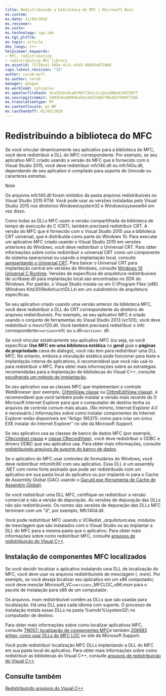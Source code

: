```yaml
---
title: Redistribuindo a biblioteca do MFC | Microsoft Docs
ms.custom: 
ms.date: 11/04/2016
ms.reviewer: 
ms.suite: 
ms.technology: cpp-ide
ms.tgt_pltfrm: 
ms.topic: article
dev_langs: C++
helpviewer_keywords:
- MFC, redistributing
- redistributing MFC library
ms.assetid: 72714ce1-385e-4c1c-afa5-96b03e873866
caps.latest.revision: "32"
author: corob-msft
ms.author: corob
manager: ghogen
ms.workload: cplusplus
ms.openlocfilehash: 9ca153ec9ca079bf13b1c1c1dcedd6e41497307f
ms.sourcegitcommit: 54035dce0992ba5dce0323d67f86301f994ff3db
ms.translationtype: MT
ms.contentlocale: pt-BR
ms.lasthandoff: 01/03/2018
---
```

# <a name="redistributing-the-mfc-library"></a>Redistribuindo a biblioteca do MFC
Se você vincular dinamicamente seu aplicativo para a biblioteca do MFC, você deve redistribuir a DLL do MFC correspondente. Por exemplo, se seu aplicativo MFC criado usando a versão do MFC que é fornecido com o Visual Studio 2015, você deve redistribuir mfc140.dll ou mfc140u.dll, dependendo de seu aplicativo é compilado para suporte de Unicode ou caracteres estreitas.  
  
> [!NOTE]
>  Os arquivos mfc140.dll foram omitidos da pasta arquivos redistribuíveis no Visual Studio 2015 RTM. Você pode usar as versões instaladas pelo Visual Studio 2015 nos diretórios Windows\system32 e Windows\syswow64 em vez disso.  
  
 Como todas as DLLs MFC usam a versão compartilhada da biblioteca de tempo de execução do C (CRT), também precisará redistribuir CRT. A versão do MFC que é fornecido com o Visual Studio 2015 usa a biblioteca CRT universal, que é distribuída como parte do Windows 10. Para executar um aplicativo MFC criado usando o Visual Studio 2015 em versões anteriores do Windows, você deve redistribuir o Universal CRT. Para obter informações sobre como redistribuir o universal CRT como um componente do sistema operacional ou usando a implantação local, consulte [apresentando o Universal CRT](http://go.microsoft.com/fwlink/p/?linkid=617977). Para baixar o Universal CRT para implantação central em versões do Windows, consulte [Windows 10 Universal C Runtime](http://go.microsoft.com/fwlink/p/?LinkId=619489). Versões de específicos de arquitetura redistribuíveis de ucrtbase.dll para implantação local são encontradas no SDK do Windows. Por padrão, o Visual Studio instala-os em C:\Program Files (x86) \Windows Kits\10\Redist\ucrt\DLLs\ em um subdiretório de arquitetura específicas.  
  
 Se seu aplicativo criado usando uma versão anterior da biblioteca MFC, você deve redistribuir a DLL do CRT correspondente do diretório de arquivos redistribuíveis. Por exemplo, se seu aplicativo MFC é criado usando o conjunto de ferramentas do Visual Studio 2013 (vc120), você deve redistribuir o msvcr120.dll. Você também precisará redistribuir o mfc correspondente`<version>`mfc ou u.dll`<version>`. dll.  
  
 Se você vincular estaticamente seu aplicativo MFC (ou seja, se você especificar **Use MFC em uma biblioteca estática** no **geral** guia o **páginas de propriedade** caixa de diálogo), você não tem para redistribuir uma DLL MFC. No entanto, embora a vinculação estática pode funcionar para teste e implantação interna de aplicativos, é recomendável que você não usá-lo para redistribuir o MFC. Para obter mais informações sobre as estratégias recomendadas para a implantação de bibliotecas do Visual C++, consulte [escolhendo um método de implantação](../ide/choosing-a-deployment-method.md).  
  
 Se seu aplicativo usa as classes MFC que implementam o controle WebBrowser (por exemplo, [CHtmlView classe](../mfc/reference/chtmlview-class.md) ou [CHtmlEditView classe](../mfc/reference/chtmleditview-class.md)), é recomendável que você também pode instalar a versão mais recente do O Microsoft Internet Explorer para que o computador de destino tenha os arquivos de controle comum mais atuais. (No mínimo, Internet Explorer 4.0 é necessário.) Informações sobre como instalar componentes do Internet Explorer estão disponíveis em "Artigo 185375: como para criar um único EXE instalar do Internet Explorer" no site da Microsoft Support.  
  
 Se seu aplicativo usa as classes de banco de dados MFC (por exemplo, [CRecordset classe](../mfc/reference/crecordset-class.md) e [classe CRecordView](../mfc/reference/crecordview-class.md)), você deve redistribuir o ODBC e drivers ODBC que seu aplicativo usa. Para obter mais informações, consulte [redistribuindo arquivos de suporte do banco de dados](../ide/redistributing-database-support-files.md).  
  
 Se o aplicativo do MFC usar controles de formulários do Windows, você deve redistribuir mfcmifc80 com seu aplicativo. Essa DLL é um assembly .NET com nome forte assinado que pode ser redistribuído com um aplicativo em sua pasta local do aplicativo ou por implantá-lo para o Cache de Assembly Global (GAC) usando o [Gacutil.exe (ferramenta de Cache de Assembly Global)](/dotnet/framework/tools/gacutil-exe-gac-tool).  
  
 Se você redistribuir uma DLL MFC, certifique-se redistribuir a versão comercial e não a versão de depuração. As versões de depuração das DLLs não são redistribuíveis. Os nomes das versões de depuração das DLLs MFC terminam com um "d", por exemplo, Mfc140d.dll.  
  
 Você pode redistribuir MFC usando o VCRedist _*arquitetura*.exe, módulos de mesclagem que são instalados com o Visual Studio ou ao implantar a DLL do MFC para a mesma pasta que o aplicativo. Para obter mais informações sobre como redistribuir MFC, consulte [arquivos de redistribuição do Visual C++](../ide/redistributing-visual-cpp-files.md).  
  
## <a name="installation-of-localized-mfc-components"></a>Instalação de componentes MFC localizados  
 Se você decidir localizar o aplicativo instalando uma DLL de localização do MFC, você deve usar os arquivos redistribuíveis de mesclagem (. msm). Por exemplo, se você deseja localizar seu aplicativo em um x86 computador, você deve mesclar Microsoft_VC`<version>`_MFCLOC_x86.msm para o pacote de instalação para x86 de um computador.  
  
 Os arquivos. msm redistribuível contêm as DLLs que são usadas para localização. Há uma DLL para cada idioma com suporte. O processo de instalação instala essas DLLs na pasta %windir%\system32\ no computador de destino.  
  
 Para obter mais informações sobre como localizar aplicativos MFC, consulte [TN057: localização de componentes MFC](../mfc/tn057-localization-of-mfc-components.md)e também [208983 artigo: como usar DLLs do MFC LOC](http://go.microsoft.com/fwlink/p/?linkid=198025) no site da Microsoft Support.  
  
 Você pode redistribuir localização MFC DLLs implantando a DLL do MFC em sua pasta local do aplicativo. Para obter mais informações sobre como redistribuir as bibliotecas do Visual C++, consulte [arquivos de redistribuição do Visual C++](../ide/redistributing-visual-cpp-files.md).  
  
## <a name="see-also"></a>Consulte também  
 [Redistribuindo arquivos do Visual C++](../ide/redistributing-visual-cpp-files.md)